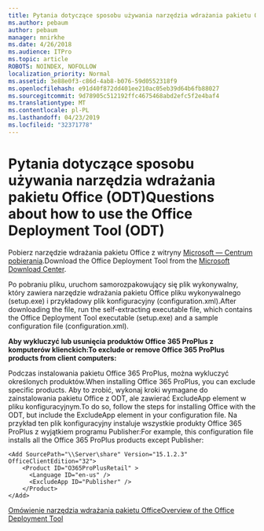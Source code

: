 ```yaml
---
title: Pytania dotyczące sposobu używania narzędzia wdrażania pakietu Office (ODT)
ms.author: pebaum
author: pebaum
manager: mnirkhe
ms.date: 4/26/2018
ms.audience: ITPro
ms.topic: article
ROBOTS: NOINDEX, NOFOLLOW
localization_priority: Normal
ms.assetid: 3e88e0f3-c86d-4ab8-b076-59d0552318f9
ms.openlocfilehash: e91d40f872dd401ee210ac05eb39d64b6fb88027
ms.sourcegitcommit: 9d78905c512192ffc4675468abd2efc5f2e4baf4
ms.translationtype: MT
ms.contentlocale: pl-PL
ms.lasthandoff: 04/23/2019
ms.locfileid: "32371778"
---
```

# <a name="questions-about-how-to-use-the-office-deployment-tool-odt"></a><span data-ttu-id="6abe1-102">Pytania dotyczące sposobu używania narzędzia wdrażania pakietu Office (ODT)</span><span class="sxs-lookup"><span data-stu-id="6abe1-102">Questions about how to use the Office Deployment Tool (ODT)</span></span>

<span data-ttu-id="6abe1-103">Pobierz narzędzie wdrażania pakietu Office z witryny [Microsoft — Centrum pobierania](http://go.microsoft.com/fwlink/p/?LinkID=626065).</span><span class="sxs-lookup"><span data-stu-id="6abe1-103">Download the Office Deployment Tool from the [Microsoft Download Center](http://go.microsoft.com/fwlink/p/?LinkID=626065).</span></span>
  
<span data-ttu-id="6abe1-104">Po pobraniu pliku, uruchom samorozpakowujący się plik wykonywalny, który zawiera narzędzie wdrażania pakietu Office pliku wykonywalnego (setup.exe) i przykładowy plik konfiguracyjny (configuration.xml).</span><span class="sxs-lookup"><span data-stu-id="6abe1-104">After downloading the file, run the self-extracting executable file, which contains the Office Deployment Tool executable (setup.exe) and a sample configuration file (configuration.xml).</span></span>
  
 <span data-ttu-id="6abe1-105">**Aby wykluczyć lub usunięcia produktów Office 365 ProPlus z komputerów klienckich:**</span><span class="sxs-lookup"><span data-stu-id="6abe1-105">**To exclude or remove Office 365 ProPlus products from client computers:**</span></span>
  
<span data-ttu-id="6abe1-106">Podczas instalowania pakietu Office 365 ProPlus, można wykluczyć określonych produktów.</span><span class="sxs-lookup"><span data-stu-id="6abe1-106">When installing Office 365 ProPlus, you can exclude specific products.</span></span> <span data-ttu-id="6abe1-107">Aby to zrobić, wykonaj kroki wymagane do zainstalowania pakietu Office z ODT, ale zawierać ExcludeApp element w pliku konfiguracyjnym.</span><span class="sxs-lookup"><span data-stu-id="6abe1-107">To do so, follow the steps for installing Office with the ODT, but include the ExcludeApp element in your configuration file.</span></span> <span data-ttu-id="6abe1-108">Na przykład ten plik konfiguracyjny instaluje wszystkie produkty Office 365 ProPlus z wyjątkiem programu Publisher:</span><span class="sxs-lookup"><span data-stu-id="6abe1-108">For example, this configuration file installs all the Office 365 ProPlus products except Publisher:</span></span>
  
```
<Add SourcePath="\\Server\share" Version="15.1.2.3" OfficeClientEdition="32">
    <Product ID="O365ProPlusRetail" >
      <Language ID="en-us" />
      <ExcludeApp ID="Publisher" />
    </Product>
</Add>
```

[<span data-ttu-id="6abe1-109">Omówienie narzędzia wdrażania pakietu Office</span><span class="sxs-lookup"><span data-stu-id="6abe1-109">Overview of the Office Deployment Tool</span></span>](https://docs.microsoft.com/deployoffice/overview-of-the-office-2016-deployment-tool)
  

